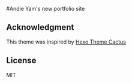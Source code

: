 #Andie Yam's new portfolio site

## Acknowledgment

This theme was inspired by [Hexo Theme Cactus](https://github.com/probberechts/hexo-theme-cactus)

## License

MIT
